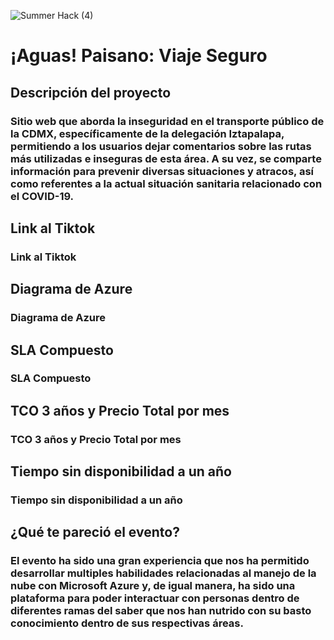 ![Summer Hack (4)](https://user-images.githubusercontent.com/9124597/127756851-c8627116-f177-4198-966d-9003016d2060.png)

# ¡Aguas! Paisano: Viaje Seguro

## Descripción del proyecto
### Sitio web que aborda la inseguridad en el transporte público de la CDMX, específicamente de la delegación Iztapalapa, permitiendo a los usuarios dejar comentarios sobre las rutas más utilizadas e inseguras de esta área. A su vez, se comparte información para prevenir diversas situaciones y atracos, así como referentes a la actual situación sanitaria relacionado con el COVID-19.

## Link al Tiktok
### Link al Tiktok

## Diagrama de Azure
### Diagrama de Azure

## SLA Compuesto
### SLA Compuesto

## TCO 3 años y Precio Total por mes
### TCO 3 años y Precio Total por mes

## Tiempo sin disponibilidad a un año
### Tiempo sin disponibilidad a un año

## ¿Qué te pareció el evento?
### El evento ha sido una gran experiencia que nos ha permitido desarrollar multiples habilidades relacionadas al manejo de la nube con Microsoft Azure y, de igual manera, ha sido una plataforma para poder interactuar con personas dentro de diferentes ramas del saber que nos han nutrido con su basto conocimiento dentro de sus respectivas áreas.
